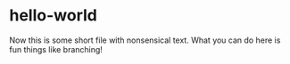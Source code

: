 # hello-world

Now this is some short file with nonsensical text. What you can do here is fun things like branching!
